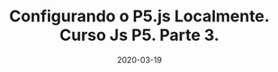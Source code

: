 ---
layout: page
title: "Configurando o P5.js Localmente. Curso Js P5. Parte 3."
date: 2020-03-19
type: video
description: Neste vídeo aprenderemos como criar um projeto localmente usando JavaScript com a biblioteca P5.js no VSCode. É muito fácil.
entry_number: 17
youtube_video_id: l6DWUE5vZVU
repository: 0017-configurando-p5-curso-js-p5-parte3
has_code: false
has_p5: false
tags: [Curso Javascript, P5]
playlists: [Curso de JavaScript com P5.js]
permalink: /curso-javascript-p5-3/
---